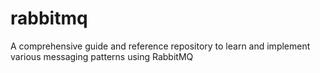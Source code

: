 # rabbitmq
A comprehensive guide and reference repository to learn and implement various messaging patterns using RabbitMQ
